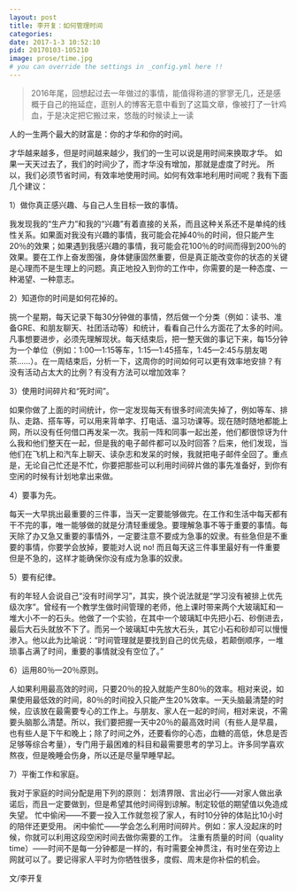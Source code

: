 ```yaml
---
layout: post
title: 李开复：如何管理时间
categories:
date: 2017-1-3 10:52:10
pid: 20170103-105210
image: prose/time.jpg
# you can override the settings in _config.yml here !!
---
```

> 2016年尾，回想起过去一年做过的事情，能值得称道的寥寥无几，还是感概于自己的拖延症，逛别人的博客无意中看到了这篇文章，像被打了一针鸡血，于是决定把它搬过来，悠哉的时候读上一读

人的一生两个最大的财富是：你的才华和你的时间。

才华越来越多，但是时间越来越少，我们的一生可以说是用时间来换取才华。
如果一天天过去了，我们的时间少了，而才华没有增加，那就是虚度了时光。
所以，我们必须节省时间，有效率地使用时间。如何有效率地利用时间呢？我有下面几个建议：

1）做你真正感兴趣、与自己人生目标一致的事情。

我发现我的“生产力”和我的“兴趣”有着直接的关系，而且这种关系还不是单纯的线性关系。如果面对我没有兴趣的事情，我可能会花掉40％的时间，但只能产生20％的效果；如果遇到我感兴趣的事情，我可能会花100％的时间而得到200％的效果。要在工作上奋发图强，身体健康固然重要，但是真正能改变你的状态的关键是心理而不是生理上的问题。真正地投入到你的工作中，你需要的是一种态度、一种渴望、一种意志。

2）知道你的时间是如何花掉的。

挑一个星期，每天记录下每30分钟做的事情，然后做一个分类（例如：读书、准备GRE、和朋友聊天、社团活动等）和统计，看看自己什么方面花了太多的时间。凡事想要进步，必须先理解现状。每天结束后，把一整天做的事记下来，每15分钟为一个单位（例如：1:00—1:15等车，1:15—1:45搭车，1:45—2:45与朋友喝茶……）。在一周结束后，分析一下，这周你的时间如何可以更有效率地安排？有没有活动占太大的比例？有没有方法可以增加效率？

3）使用时间碎片和“死时间”。

如果你做了上面的时间统计，你一定发现每天有很多时间流失掉了，例如等车、排队、走路、搭车等，可以用来背单字、打电话、温习功课等。现在随时随地都能上网，所以没有任何借口再发呆一次。我前一阵和同事一起出差，他们都很惊讶为什么我和他们整天在一起，但是我的电子邮件都可以及时回答？后来，他们发现，当他们在飞机上和汽车上聊天、读杂志和发呆的时候，我就把电子邮件全回了。重点是，无论自己忙还是不忙，你要把那些可以利用时间碎片做的事先准备好，到你有空闲的时候有计划地拿出来做。

4）要事为先。

每天一大早挑出最重要的三件事，当天一定要能够做完。在工作和生活中每天都有干不完的事，唯一能够做的就是分清轻重缓急。要理解急事不等于重要的事情。每天除了办又急又重要的事情外，一定要注意不要成为急事的奴隶。有些急但是不重要的事情，你要学会放掉，要能对人说 no! 而且每天这三件事里最好有一件重要但是不急的，这样才能确保你没有成为急事的奴隶。

5）要有纪律。

有的年轻人会说自己“没有时间学习”，其实，换个说法就是“学习没有被排上优先级次序”。曾经有一个教学生做时间管理的老师，他上课时带来两个大玻璃缸和一堆大小不一的石头。他做了一个实验，在其中一个玻璃缸中先把小石、砂倒进去，最后大石头就放不下了。而另一个玻璃缸中先放大石头，其它小石和砂却可以慢慢渗入。他以此为比喻说：“时间管理就是要找到自己的优先级，若颠倒顺序，一堆琐事占满了时间，重要的事情就没有空位了。”

6）运用80％—20％原则。

人如果利用最高效的时间，只要20％的投入就能产生80％的效率。相对来说，如果使用最低效的时间，80％的时间投入只能产生20%效率。一天头脑最清楚的时候，应该放在最需要专心的工作上。与朋友、家人在一起的时间，相对来说，不需要头脑那么清楚。所以，我们要把握一天中20％的最高效时间（有些人是早晨，也有些人是下午和晚上；除了时间之外，还要看你的心态，血糖的高低，休息是否足够等综合考量），专门用于最困难的科目和最需要思考的学习上。许多同学喜欢熬夜，但是晚睡会伤身，所以还是尽量早睡早起。

7）平衡工作和家庭。

我对于家庭的时间分配是用下列的原则：
划清界限、言出必行——对家人做出承诺后，而且一定要做到，但是希望其他时间得到谅解。制定较低的期望值以免造成失望。
忙中偷闲——不要一投入工作就忽视了家人，有时10分钟的体贴比10小时的陪伴还更受用。
闲中偷忙——学会怎么利用时间碎片。例如：家人没起床的时候，你就可以利用这段空闲时间去做你需要的工作。
注重有质量的时间（quality time）——时间不是每一分钟都是一样的，有时需要全神贯注，有时坐在旁边上网就可以了。要记得家人平时为你牺牲很多，度假、周末是你补偿的机会。

文/李开复
